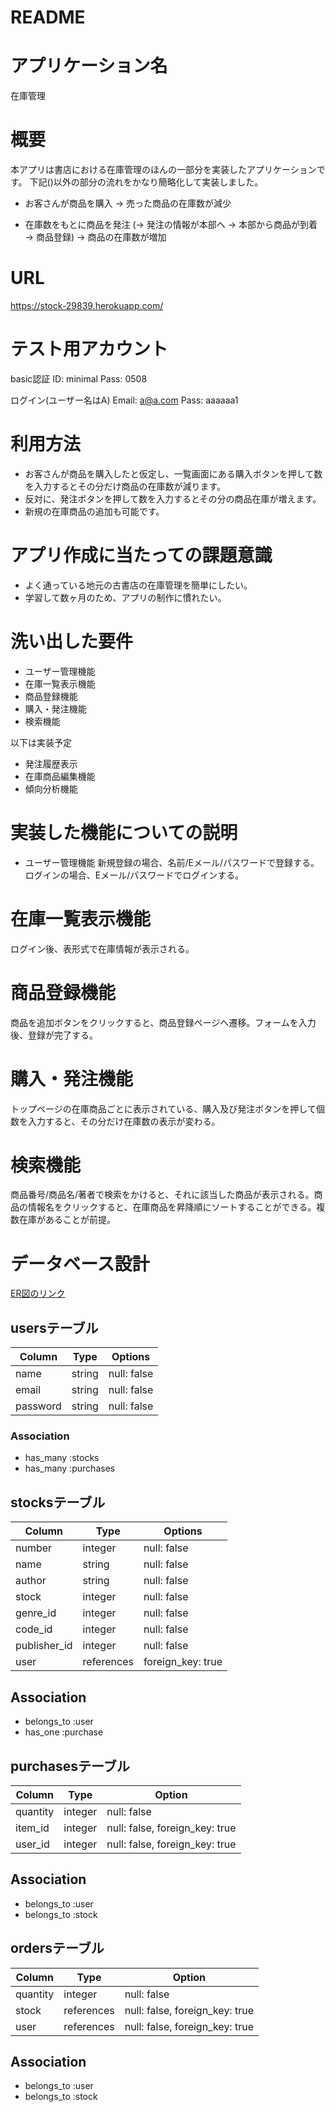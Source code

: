 # README


# アプリケーション名
在庫管理



# 概要

本アプリは書店における在庫管理のほんの一部分を実装したアプリケーションです。
下記()以外の部分の流れをかなり簡略化して実装しました。

* お客さんが商品を購入 → 売った商品の在庫数が減少

* 在庫数をもとに商品を発注 (→ 発注の情報が本部へ → 本部から商品が到着 → 商品登録) → 商品の在庫数が増加 



# URL
 https://stock-29839.herokuapp.com/

# テスト用アカウント

basic認証
ID: minimal
Pass: 0508

ログイン(ユーザー名はA)
Email: a@a.com
Pass: aaaaaa1


# 利用方法

* お客さんが商品を購入したと仮定し、一覧画面にある購入ボタンを押して数を入力するとその分だけ商品の在庫数が減ります。
* 反対に、発注ボタンを押して数を入力するとその分の商品在庫が増えます。
* 新規の在庫商品の追加も可能です。


# アプリ作成に当たっての課題意識
 
 * よく通っている地元の古書店の在庫管理を簡単にしたい。
 * 学習して数ヶ月のため、アプリの制作に慣れたい。


# 洗い出した要件

* ユーザー管理機能
* 在庫一覧表示機能
* 商品登録機能
* 購入・発注機能
* 検索機能

以下は実装予定
* 発注履歴表示
* 在庫商品編集機能
* 傾向分析機能

# 実装した機能についての説明

* ユーザー管理機能
新規登録の場合、名前/Eメール/パスワードで登録する。ログインの場合、Eメール/パスワードでログインする。

# 在庫一覧表示機能
ログイン後、表形式で在庫情報が表示される。

# 商品登録機能
商品を追加ボタンをクリックすると、商品登録ページへ遷移。フォームを入力後、登録が完了する。

# 購入・発注機能
トップページの在庫商品ごとに表示されている、購入及び発注ボタンを押して個数を入力すると、その分だけ在庫数の表示が変わる。

# 検索機能
商品番号/商品名/著者で検索をかけると、それに該当した商品が表示される。商品の情報名をクリックすると、在庫商品を昇降順にソートすることができる。複数在庫があることが前提。

# データベース設計
 [ER図のリンク](https://app.diagrams.net/#G1Jp9qHrKOWoOAIk6UM9_wM5-1P-JLPQEj)


## usersテーブル

| Column   | Type   | Options     |
| -------- | ------ | ----------- |
| name     | string | null: false |
| email    | string | null: false |
| password | string | null: false |

### Association

- has_many :stocks
- has_many :purchases

## stocksテーブル

| Column        | Type       | Options           |
| ------------- | ---------- | ----------------- |
| number        | integer    | null: false       |
| name          | string     | null: false       |
| author        | string     | null: false       |
| stock         | integer    | null: false       |
| genre_id      | integer    | null: false       |
| code_id       | integer    | null: false       |
| publisher_id  | integer    | null: false       |
| user          | references | foreign_key: true |


## Association

- belongs_to :user
- has_one :purchase


## purchasesテーブル

| Column          | Type       | Option                         |
| --------------- | ---------- | ------------------------------ |
| quantity        | integer    | null: false                    |
| item_id         | integer    | null: false, foreign_key: true |
| user_id         | integer    | null: false, foreign_key: true |

## Association

- belongs_to :user
- belongs_to :stock


## ordersテーブル

| Column          | Type       | Option                         |
| --------------- | ---------- | ------------------------------ |
| quantity        | integer    | null: false                    |
| stock           | references | null: false, foreign_key: true |
| user            | references | null: false, foreign_key: true |

## Association

- belongs_to :user
- belongs_to :stock


